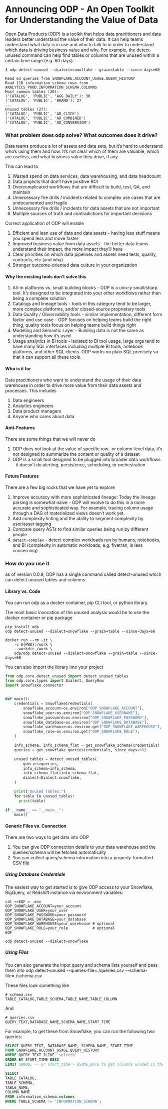# Announcing ODP - An Open Toolkit for Understanding the Value of Data

Open Data Products (ODP) is a toolkit that helps data practitioners and data leaders better understand the value of their data. It can help teams understand what data is in use and who to talk to in order to understand which data is driving business value and why. For example, the detect-unused command can help find tables or columns that are unused within a certain time range (e.g. 60 days).


```
$ odp detect-unused --dialect=snowflake --grain=table --since-days=60

Read 63 queries from SNOWFLAKE.ACCOUNT_USAGE.QUERY_HISTORY
Read 116 information schema rows from ANALYTICS_PROD.INFORMATION_SCHEMA.COLUMNS
Most common tables (20):
('CATALOG', 'PUBLIC', 'AGG_DAILY'): 30
('CATALOG', 'PUBLIC', 'BRAND'): 27
...
Unused tables (27):
('CATALOG', 'PUBLIC', 'AD_CLICK')
('CATALOG', 'PUBLIC', 'AD_COMBINED')
('CATALOG', 'PUBLIC', 'AD_CONVERSION')
```


### What problem does odp solve? What outcomes does it drive?
Data teams produce a lot of assets and data sets, but it’s hard to understand who’s using them and how. It’s not clear which of them are valuable, which are useless, and what business value they drive, if any

This can lead to
1. Wasted spend on data services, data warehousing, and data headcount
1. Data projects that don’t have positive ROI
1. Overcomplicated workflows that are difficult to build, test, QA, and maintain
1. Unnecessary fire drills / incidents related to complex use cases that are undocumented and fragile
1. Unnecessary fire drills / incidents for data assets that are not important
1. Multiple sources of truth and contradictions for important decisions

Correct application of ODP will enable

1. Efficient and lean use of data and data assets - having less stuff means you spend less and move faster
1. Improved business value from data assets - the better data teams understand their impact, the more impact they’ll have
1. Clear priorities on which data pipelines and assets need tests, quality, contracts, etc (and why)
1. Stronger outcome-oriented data culture in your organization

#### Why the existing tools don’t solve this

1. All-in platforms vs. small building blocks - ODP is a unix-y small/sharp tool. It’s designed to be integrated into your other workflows rather than being a complete solution
1. Catalogs and lineage tools - tools in this category tend to be larger, more complex platforms, and/or closed-source proprietary tools
1. Data Quality / Observability tools - similar implementation, different form factor and use case - ODP focuses on helping teams build the right thing, quality tools focus on helping teams build things right
1. Modeling and Semantic Layer - Building data is not the same as understanding how it’s used
1. Usage analytics in BI tools - isolated to BI tool usage, large orgs tend to have many SQL interfaces including multiple BI tools, notebook platforms, and other SQL clients. ODP works on plain SQL precisely so that it can support all these tools.
 
#### Who is it for

Data practitioners who want to understand the usage of their data warehouse in order to drive more value from their data assets and processes. This includes

1. Data engineers
1. Analytics engineers
1. Data product managers
1. Anyone who cares about data
 
#### Anti-Features
There are some things that we will never do

1. ODP does not look at the value of specific row- or column-level data, it’s not designed to summarize the content or quality of a dataset
1. ODP is a small tool designed to be plugged into broader data workflows - it doesn’t do alerting, persistence, scheduling, or orchestration

#### Future Features

There are a few big rocks that we have yet to explore

1. Improve accuracy with more sophisticated lineage: Today the lineage parsing is somewhat naive - ODP will evolve to do this in a more accurate and sophisticated way. For example, tracing column usage through a DAG of materialized views doesn’t work yet.
1. Add complexity linting and the ability to segment complexity by user/asset tagging
1. Compare query ASTs to find similar queries being run by different people
1. `detect-complex` - detect complex workloads run by humans, notebooks, and BI (complexity in automatic workloads, e.g. fivetran, is less concerning)

### How do you use it

as of version 0.0.9, ODP has a single command called detect-unused which can detect unused tables and columns

#### Library vs. Code

You can run odp as a docker container, pip CLI tool, or python library.

The most basic invocation of the unused analysis would be to use the docker container or pip package


```
pip install odp
odp detect-unused --dialect=snowflake --grain=table --since-days=60
```

```
docker run --rm -it \
    -v ${PWD}:/work \
    --workdir /work \
    odp/odp detect-unused --dialect=snowflake --grain=table --since-days=60
```

You can also import the library into your project


```python
from odp.core.detect_unused import detect_unused_tables
from odp.core.types import Dialect, QueryRow
import snowflake.connector


def main():
    credentials = SnowflakeCredentials(
        snowflake_account=os.environ["ODP_SNOWFLAKE_ACCOUNT"],
        snowflake_user=os.environ["ODP_SNOWFLAKE_USERNAME"],
        snowflake_password=os.environ["ODP_SNOWFLAKE_PASSWORD"],
        snowflake_database=os.environ["ODP_SNOWFLAKE_DATABASE"],
        snowflake_warehouse=os.environ.get("ODP_SNOWFLAKE_WAREHOUSE"),
        snowflake_role=os.environ.get("ODP_SNOWFLAKE_ROLE"),
    )

    info_schema, info_schema_flat = get_snowflake_schema(credentials)
    queries = get_snowflake_queries(credentials, since_days=60)

    unused_tables = detect_unused_tables(
        queries=queries,
        info_schema=info_schema,
        info_schema_flat=info_schema_flat,
        dialect=Dialect.snowflake,
    )

    print("Unused Tables:")
    for table in unused_tables:
      print(table)

if __name__ == "__main__":
    main()

```

#### Generic Files vs. Connection

There are two ways to get data into ODP

1. You can give ODP connection details to your data warehouse and the queries/schema will be fetched automatically
1. You can collect query/schema information into a properly-formatted CSV file
 
##### Using Database Credentials

The easiest way to get started is to give ODP access to your Snowflake, BigQuery, or Redshift instance via environment variables:


```shell
cat <<EOF > .env
ODP_SNOWFLAKE_ACCOUNT=your_account
ODP_SNOWFLAKE_USER=your_user
ODP_SNOWFLAKE_PASSWORD=your_password
ODP_SNOWFLAKE_DATABASE=your_database
ODP_SNOWFLAKE_WAREHOUSE=your_warehouse # optional
ODP_SNOWFLAKE_ROLE=your_role           # optional
EOF

odp detect-unused --dialect=snowflake
```

##### Using Files
You can also generate the input query and schema lists yourself and pass them into 
odp detect-unused --queries-file=./queries.csv --schema-file=./schema.csv

These files look something like

```
# schema.csv
TABLE_CATALOG,TABLE_SCHEMA,TABLE_NAME,TABLE_COLUMN
```

And


```
# queries.csv
QUERY_TEXT,DATABASE_NAME,SCHEMA_NAME,START_TIME
```

For example, to get these from Snowflake, you can run the following two queries:


```sql
SELECT QUERY_TEXT, DATABASE_NAME, SCHEMA_NAME, START_TIME
FROM SNOWFLAKE.ACCOUNT_USAGE.QUERY_HISTORY
WHERE QUERY_TEXT ILIKE 'select%'
ORDER BY START_TIME DESC
LIMIT 10000; -- or start_time > $SOME_DATE to get columns unused in the last N days
```



```sql
SELECT
TABLE_CATALOG,
TABLE_SCHEMA,
TABLE_NAME,
COLUMN_NAME
FROM information_schema.columns
WHERE TABLE_SCHEMA != 'INFORMATION_SCHEMA';
```


